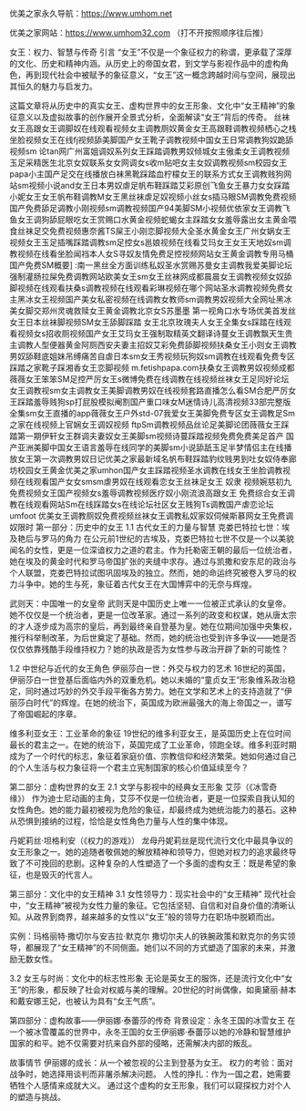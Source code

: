 优美之家永久导航：https://www.umhom.net

优美之家网站：https://www.umhom32.com （打不开按照顺序往后推）

女王：权力、智慧与传奇
引言
“女王”不仅是一个象征权力的称谓，更承载了深厚的文化、历史和精神内涵。从历史上的帝国女君，到文学与影视作品中的虚构角色，再到现代社会中被赋予的象征意义，“女王”这一概念跨越时间与空间，展现出其恒久的魅力与启发力。

这篇文章将从历史中的真实女王、虚构世界中的女王形象、文化中“女王精神”的象征意义以及虚拟故事的创作展开全景式分析，全面解读“女王”背后的传奇。
丝袜女王高跟女王调脚奴在线观看视频女主调教厕奴黄金女王高跟鞋调教视频栖心之栈坐脸视频女王在线fj视频舔美脚国产女王靴子调教视频中国女王日常调教狗奴跪舔视频sm 论tan网广州富姐调奴系列女王踩踏调教男奴倾城女主傲柔女王调教视频玉足采精医生北京女奴联系女女网调女s收m贴吧女主女奴调教视频sm校园女王papa小主国产足交在线播放白袜黑靴踩踏血柠檬女王的联系方式女王调教贱狗网站sm视频小说and女王日本男奴虐足帆布鞋踩踏艾彩原创飞鱼女王暴力女女踩踏小妮女王女王帆布鞋调教M女王黑丝袜虐足奴视频小丝女s插马眼SM调教免费视频国产免费舔足调教小刚视频sm调教视频国产94美脚SM小视频优依家女王调教飞鱼女王调狗舔屁眼吃女王赏赐口水黄金视频蛇蝎女主踩踏女女羞辱露出女主黄金喂食丝袜足交免费视频惠奈酱TS屎王小刚恋脚视频大全圣水黄金女王广州女娲女王视频女王玉足插嘴踩踏调教sm足控女s邕娘视频在线看艾玛女王女王天地奴sm调教视频在线看坐脸闻裆本人女S寻奴友情免费足控视频网站女王黄金调教专用马桶国产免费SM概要] :南一黑丝全方面训练私奴圣水赏赐苏曼女主调教我爱美脚论坛强制灌肠拉屎免费调教网站欧美女王sm女王丝袜网成都晨晨女王调教视频女奴舔脚视频在线观看扶桑s调教视频在线观看彩琳视频在哪个网站圣水调教视频免费女主黑冰女王视频国产美女私密视频在线调教女教师sm调教男奴视频大全网址黑冰美女脚交郑州灵魂救赎女王黄金调教北京女S苏墨墨 第一视角口水专场优美首发丝 女王日本丝袜脚视频SM女王舔脚踩踏 女王北京玫瑰夫人女王全集女s踩踏在线观看视频女s招收厕视频国产女王艾玛女王强制取精英文翻译诗蔓女王调教飘天生贵主调教人型便器黄金阿厕西安夫妻主招奴艾彩免费舔脚视频扶桑女王小则女王调教男奴舔鞋底姐妹吊缚痛苦自虐日本sm女王秀视频玩狗奴sm调教在线观看免费专区踩踏之家靴子踩湘香女王恋脚视频 m.fetishpapa.com扶桑女王调教男奴视频成都薇薇女王笨笨SM足控严厉女王s微博免费在线调教在线视频丝袜女王足同好论坛女王调教视sm女主调教女王美脚调教男奴在线视频套路直播怎么看SM合肥严厉女王踩踏羞辱贱狗sp打屁股模拟阉割国产重口味女M迷情诗儿高清视频33部完整版全集sm女王直播的app薇薇女王户外std-07我爱女王美脚免费专区女王调教足Sm之家在线视频上官娴女王调奴视频 ftpSm调教视频品丝论足美脚论团薇薇女王踩踏第一期伊轩女王群调夫妻奴女王美脚sm视频诗蔓踩踏视频免费免费美足首产 国产亚洲美脚中国女王语言羞辱在线同学的美脚sm小说舔舐玉足半梦情侣主在线播放女王第一次调教男奴日记优美之家最新域名帆布鞋踩踏豹纹贱男到吐女奴侍奉廊坊校园女王黄金优美之家umhon国产女主踩踏视频圣水调教在线女王坐脸调教视频在线观看国产女女smsm虐男奴在线观看恋女王丝袜足女王 奴隶 视频婉慈初九免费视频女王国产视频女s羞辱调教视频医疗奴小刚流浪高跟女王 免费综合女王调教在线观看网站Sm在线踩踏女s在线论坛社区女王贱狗Ts调教国产虐恋论坛umfoot 优美女王调教厕奴免费视频丝袜女王调教私奴家奴伺候斯慕网女王免费调奴限时
第一部分：历史中的女王
1.1 古代女王的力量与智慧
克娄巴特拉七世：埃及艳后与罗马的角力
在公元前1世纪的古埃及，克娄巴特拉七世不仅是一个以美貌闻名的女性，更是一位深谙权力之道的君主。作为托勒密王朝的最后一位统治者，她在埃及的黄金时代和罗马帝国扩张的夹缝中求存。通过与凯撒和安东尼的政治与个人联盟，克娄巴特拉试图巩固埃及的独立。然而，她的命运终究被卷入罗马的权力斗争中。她的生与死，象征着古代女王在大国博弈中的无奈与辉煌。

武则天：中国唯一的女皇帝
武则天是中国历史上唯一一位被正式承认的女皇帝。她不仅仅是一个统治者，更是一位改革家。通过一系列的政变和权谋，她从唐太宗的才人逐步成为高宗的皇后，再到最终亲自登基为皇。她在位期间加强中央集权，推行科举制改革，为后世奠定了基础。然而，她的统治也受到许多争议——她是否仅仅依靠残酷手段维持权力？她的执政是否为女性参与政治开辟了新的可能性？

1.2 中世纪与近代的女王角色
伊丽莎白一世：外交与权力的艺术
16世纪的英国，伊丽莎白一世登基后面临内外的双重危机。她以未婚的“童贞女王”形象维系政治稳定，同时通过巧妙的外交手段平衡各方势力。她在文学和艺术上的支持造就了“伊丽莎白时代”的辉煌。在她的统治下，英国成为欧洲最强大的海上帝国之一，谱写了帝国崛起的序章。

维多利亚女王：工业革命的象征
19世纪的维多利亚女王，是英国历史上在位时间最长的君主之一。在她的统治下，英国完成了工业革命，领跑全球。维多利亚时期成为了一个时代的标志，象征着家庭价值、宗教信仰和经济繁荣。她如何通过自己的个人生活与权力象征将一个君主立宪制国家的核心价值延续至今？

第二部分：虚构世界的女王
2.1 文学与影视中的经典女王形象
艾莎（《冰雪奇缘》）
作为迪士尼动画的主角，艾莎不仅是一位统治者，更是一位探索自我认知的女性角色。她的能力最初被视为危险的象征，却最终成为她统治能力的基石。这种从恐惧到接纳的过程，恰恰是女性角色力量与人性的集中体现。

丹妮莉丝·坦格利安（《权力的游戏》）
龙母丹妮莉丝是现代流行文化中最具争议的女王形象之一。她的追随者敬佩她的解放精神和领导力，但她对权力的追求最终导致了不可挽回的悲剧。这种复杂的人性塑造了一个多面的虚构女王：既是希望的象征，也是毁灭的代言人。

第三部分：文化中的女王精神
3.1 女性领导力：现实社会中的“女王精神”
现代社会中，“女王精神”被视为女性力量的象征。它包括坚韧、自信和对自身价值的清晰认知。从政界到商界，越来越多的女性以“女王”般的领导力在职场中脱颖而出。

实例：玛格丽特·撒切尔与安吉拉·默克尔
撒切尔夫人的铁腕政策和默克尔的务实领导，都展现了“女王精神”的不同侧面。她们以不同的方式塑造了国家的未来，并激励无数女性。

3.2 女王与时尚：文化中的标志性形象
无论是英女王的服饰，还是流行文化中“女王”的形象，都反映了社会对权威与美的理解。20世纪的时尚偶像，如奥黛丽·赫本和戴安娜王妃，也被认为具有“女王气质”。

第四部分：虚构故事——伊丽娜·泰蕾莎的传奇
背景设定：永冬王国的冰雪女王
在一个被冰雪覆盖的世界中，永冬王国的女王伊丽娜·泰蕾莎以她的冷静和智慧维护国家的和平。她不仅需要对抗来自外部的侵略，还需解决内部的叛乱。

故事情节
伊丽娜的成长：从一个被忽视的公主到登基为女王。
权力的考验：面对战争时，她选择用谈判而非屠杀解决问题。
人性的挣扎：作为一国之君，她需要牺牲个人感情来成就大义。
通过这个虚构的女王形象，我们可以窥探权力对个人的塑造与挑战。

